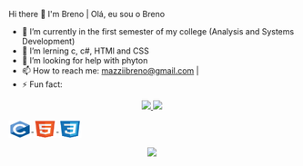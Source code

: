 Hi there 👋 I'm Breno | Olá, eu sou o Breno

- 🌱 I’m currently in the first semester of my college (Analysis and Systems Development)
- 👯 I’m lerning c, c#, HTMl and CSS
- 🤔 I’m looking for help with phyton
- 📫 How to reach me: mazziibreno@gmail.com | 
- ⚡ Fun fact: 

<div align="center">
  <a href="https://github.com/mazzin22">
  <img height="180em" src="https://github-readme-stats.vercel.app/api?username=mazzin22&show_icons=true&theme=dracula&include_all_commits=true&count_private=true"/>
  <img height="180em" src="https://github-readme-stats.vercel.app/api/top-langs/?username=mazzin22&layout=compact&langs_count=7&theme=dracula"/>
</div>


<div style="display: inline_block"><br>
  <img align="center" alt="C" height="30" width="40" src="https://raw.githubusercontent.com/devicons/devicon/master/icons/c/c-original.svg">
  <img align="center" alt="HTML" height="30" width="40" src="https://raw.githubusercontent.com/devicons/devicon/master/icons/html5/html5-original.svg">
  <img align="center" alt="CSS" height="30" width="40" src="https://raw.githubusercontent.com/devicons/devicon/master/icons/css3/css3-original.svg">
 
</div>
<br/>
<div align="center">
  <a href = "mailto:mazzinibreno@gmail.com"><img src="https://img.shields.io/badge/-Gmail-%23333?style=for-the-badge&logo=gmail&logoColor=white" target="_blank"></a>
  
</div>
